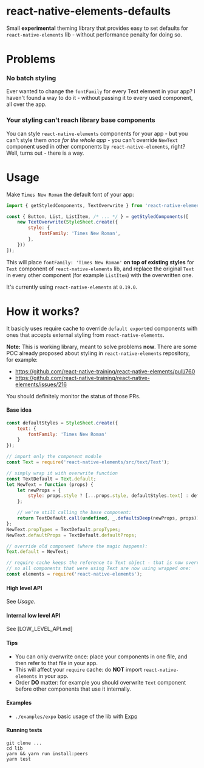react-native-elements-defaults
==============================

Small **experimental** theming library that provides easy to set defaults for `react-native-elements` lib - without performance penalty for doing so.

# Problems

### No batch styling

Ever wanted to change the `fontFamily` for every Text element in your app? I haven't found a way to do it - without passing it to every used component, all over the app.

### Your styling can't reach library base components

You can style `react-native-elements` components for your app - but you can't style them *once for the whole app* - you can't override `NewText` component used in other components by `react-native-elements`, right? Well, turns out - there is a way.

# Usage

Make `Times New Roman` the default font of your app:

```javascript
import { getStyledComponents, TextOverwrite } from 'react-native-elements-defaults';

const { Button, List, ListItem, /* ... */ } = getStyledComponents([
    new TextOverwrite(StyleSheet.create({
        style: {
            fontFamily: 'Times New Roman',
        },
    }))
]);

```

This will place `fontFamily: 'Times New Roman'` **on top of existing styles** for `Text` component of `react-native-elements` lib, and replace the original `Text` in every other component (for example `ListItem`) with the overwritten one.

It's currently using `react-native-elements` at `0.19.0`.

# How it works?

It basicly uses require cache to override `default export`ed components with ones that accepts external styling from `react-native-elements`.

**Note:** This is working library, meant to solve problems **now**. There are some POC already proposed about styling in `react-native-elements` repository, for example:

* https://github.com/react-native-training/react-native-elements/pull/760
* https://github.com/react-native-training/react-native-elements/issues/216

You should definitely monitor the status of those PRs.

#### Base idea

```javascript
const defaultStyles = StyleSheet.create({
    text: {
        fontFamily: 'Times New Roman'
    }
});

// import only the component module
const Text = require('react-native-elements/src/text/Text');

// simply wrap it with overwrite function
const TextDefault = Text.default;
let NewText = function (props) {
    let newProps = {
        style: props.style ? [...props.style, defaultStyles.text] : defaultStyles.text,
    };

    // we're still calling the base component:
    return TextDefault.call(undefined, _.defaultsDeep(newProps, props));
};
NewText.propTypes = TextDefault.propTypes;
NewText.defaultProps = TextDefault.defaultProps;

// override old component (where the magic happens):
Text.default = NewText;

// require cache keeps the reference to Text object - that is now overriden,
// so all components that were using Text are now using wrapped one:
const elements = require('react-native-elements');
```

#### High level API

See _Usage_.

#### Internal low level API

See [LOW_LEVEL_API.md]

#### Tips

* You can only overwrite once: place your components in one file, and then refer to that file in your app.
* This will affect your `require` cache: do **NOT** import `react-native-elements` in your app.
* Order **DO** matter: for example you should overwrite `Text` component before other components that use it internally.

#### Examples

* `./examples/expo` basic usage of the lib with [Expo](https://expo.io)

#### Running tests

```
git clone ...
cd lib
yarn && yarn run install:peers
yarn test
```
